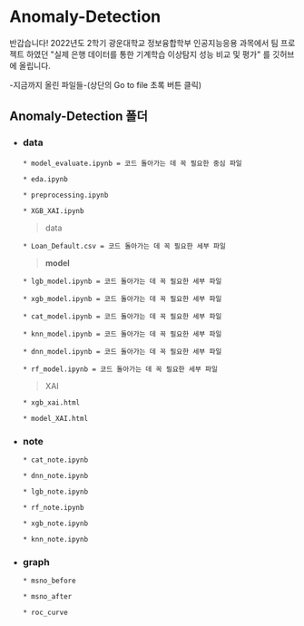 # Anomaly-Detection

반갑습니다!
2022년도 2학기 광운대학교 정보융합학부 인공지능응용 과목에서 팀 프로젝트 하였던 "실제 은행 데이터를 통한 기계학습 이상탐지 성능 비교 및 평가" 를 깃허브에 올립니다.



-지금까지 올린 파일들-(상단의 Go to file 초록 버튼 클릭)  

## Anomaly-Detection 폴더   
  
* ### data  
  
      * model_evaluate.ipynb = 코드 돌아가는 데 꼭 필요한 중심 파일  
  
      * eda.ipynb  
  
      * preprocessing.ipynb  
  
      * XGB_XAI.ipynb   

  > data  
    
      * Loan_Default.csv = 코드 돌아가는 데 꼭 필요한 세부 파일  

  > **model**  

      * lgb_model.ipynb = 코드 돌아가는 데 꼭 필요한 세부 파일  

      * xgb_model.ipynb = 코드 돌아가는 데 꼭 필요한 세부 파일  

      * cat_model.ipynb = 코드 돌아가는 데 꼭 필요한 세부 파일  
  
      * knn_model.ipynb = 코드 돌아가는 데 꼭 필요한 세부 파일  
  
      * dnn_model.ipynb = 코드 돌아가는 데 꼭 필요한 세부 파일  

      * rf_model.ipynb = 코드 돌아가는 데 꼭 필요한 세부 파일  

   > XAI  
  
      * xgb_xai.html  
  
      * model_XAI.html  
  
* ### note
  
      * cat_note.ipynb  
  
      * dnn_note.ipynb  
  
      * lgb_note.ipynb  
  
      * rf_note.ipynb  
  
      * xgb_note.ipynb  
  
      * knn_note.ipynb  
      
* ### graph  

      * msno_before  
      
      * msno_after 

      * roc_curve  


